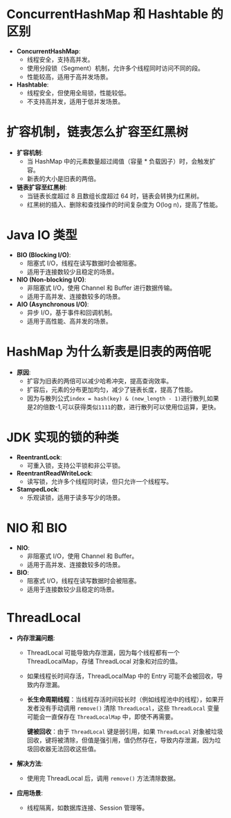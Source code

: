 # ConcurrentHashMap 和 Hashtable 的区别

- **ConcurrentHashMap**:
  - 线程安全，支持高并发。
  - 使用分段锁（Segment）机制，允许多个线程同时访问不同的段。
  - 性能较高，适用于高并发场景。
- **Hashtable**:
  - 线程安全，但使用全局锁，性能较低。
  - 不支持高并发，适用于低并发场景。

# 扩容机制，链表怎么扩容至红黑树

- **扩容机制**:
  - 当 HashMap 中的元素数量超过阈值（容量 * 负载因子）时，会触发扩容。
  - 新表的大小是旧表的两倍。
- **链表扩容至红黑树**:
  - 当链表长度超过 8 且数组长度超过 64 时，链表会转换为红黑树。
  - 红黑树的插入、删除和查找操作的时间复杂度为 O(log n)，提高了性能。

# Java IO 类型

- **BIO (Blocking I/O)**:
  - 阻塞式 I/O，线程在读写数据时会被阻塞。
  - 适用于连接数较少且稳定的场景。
- **NIO (Non-blocking I/O)**:
  - 非阻塞式 I/O，使用 Channel 和 Buffer 进行数据传输。
  - 适用于高并发、连接数较多的场景。
- **AIO (Asynchronous I/O)**:
  - 异步 I/O，基于事件和回调机制。
  - 适用于高性能、高并发的场景。

# HashMap 为什么新表是旧表的两倍呢

- **原因**:
  - 扩容为旧表的两倍可以减少哈希冲突，提高查询效率。
  - 扩容后，元素的分布更加均匀，减少了链表长度，提高了性能。
  - 因为与散列公式`index = hash(key) & (new_length - 1)`进行散列,如果是2的倍数-1,可以获得类似`1111`的数，进行散列可以使用位运算，更快。

# JDK 实现的锁的种类

- **ReentrantLock**:
  - 可重入锁，支持公平锁和非公平锁。
- **ReentrantReadWriteLock**:
  - 读写锁，允许多个线程同时读，但只允许一个线程写。
- **StampedLock**:
  - 乐观读锁，适用于读多写少的场景。

# NIO 和 BIO

- **NIO**:
  - 非阻塞式 I/O，使用 Channel 和 Buffer。
  - 适用于高并发、连接数较多的场景。
- **BIO**:
  - 阻塞式 I/O，线程在读写数据时会被阻塞。
  - 适用于连接数较少且稳定的场景。

# ThreadLocal

- **内存泄漏问题**:

  - ThreadLocal 可能导致内存泄漏，因为每个线程都有一个 ThreadLocalMap，存储 ThreadLocal 对象和对应的值。

  - 如果线程长时间存活，ThreadLocalMap 中的 Entry 可能不会被回收，导致内存泄漏。

  - **长生命周期线程**：当线程存活时间较长时（例如线程池中的线程），如果开发者没有手动调用 `remove()` 清除 `ThreadLocal`，这些 `ThreadLocal` 变量可能会一直保存在 `ThreadLocalMap` 中，即使不再需要。

    **键被回收**：由于 `ThreadLocal` 键是弱引用，如果 `ThreadLocal` 对象被垃圾回收，键将被清除，但值是强引用，值仍然存在，导致内存泄漏，因为垃圾回收器无法回收这些值。

- **解决方法**:

  - 使用完 ThreadLocal 后，调用 `remove()` 方法清除数据。

- **应用场景**:

  - 线程隔离，如数据库连接、Session 管理等。

